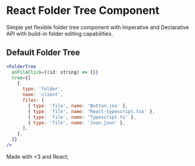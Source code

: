# React Folder Tree Component

Simple yet flexible folder tree component with Imperative and Declarative API with build-in folder editing capabilities.

## Default Folder Tree

```jsx
<FolderTree
  onFileClick={(id: string) => {}}
  tree={[
    {
      type: 'folder',
      name: 'client',
      files: [
        { type: 'file', name: 'Button.jsx' },
        { type: 'file', name: 'React-typescript.tsx' },
        { type: 'file', name: 'Typescript.ts' },
        { type: 'file', name: 'Json.json' },
      ],
    },
  ]}
/>
```

Made with <3 and React;
